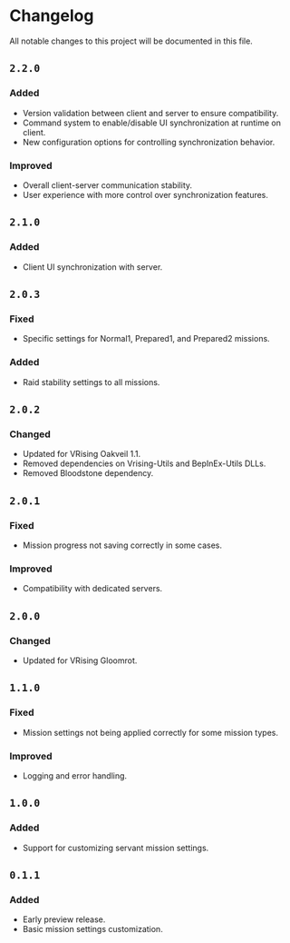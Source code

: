# Changelog

All notable changes to this project will be documented in this file.

## `2.2.0`
### Added
- Version validation between client and server to ensure compatibility.
- Command system to enable/disable UI synchronization at runtime on client.
- New configuration options for controlling synchronization behavior.

### Improved
- Overall client-server communication stability.
- User experience with more control over synchronization features.

## `2.1.0`
### Added
- Client UI synchronization with server.

## `2.0.3`
### Fixed
- Specific settings for Normal1, Prepared1, and Prepared2 missions.

### Added
- Raid stability settings to all missions.

## `2.0.2`
### Changed
- Updated for VRising Oakveil 1.1.
- Removed dependencies on Vrising-Utils and BepInEx-Utils DLLs.
- Removed Bloodstone dependency.

## `2.0.1`
### Fixed
- Mission progress not saving correctly in some cases.

### Improved
- Compatibility with dedicated servers.

## `2.0.0`
### Changed
- Updated for VRising Gloomrot.

## `1.1.0`
### Fixed
- Mission settings not being applied correctly for some mission types.

### Improved
- Logging and error handling.

## `1.0.0`
### Added
- Support for customizing servant mission settings.

## `0.1.1`
### Added
- Early preview release.
- Basic mission settings customization.
